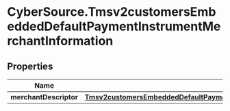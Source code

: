 # CyberSource.Tmsv2customersEmbeddedDefaultPaymentInstrumentMerchantInformation

## Properties
Name | Type | Description | Notes
------------ | ------------- | ------------- | -------------
**merchantDescriptor** | [**Tmsv2customersEmbeddedDefaultPaymentInstrumentMerchantInformationMerchantDescriptor**](Tmsv2customersEmbeddedDefaultPaymentInstrumentMerchantInformationMerchantDescriptor.md) |  | [optional] 


